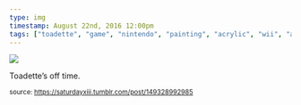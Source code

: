 ```yaml
---
type: img
timestamp: August 22nd, 2016 12:00pm
tags: ["toadette", "game", "nintendo", "painting", "acrylic", "wii", "art"]
---
```

<img src="https://saturdayxiii.github.io/media/149328992985.jpg"/>

Toadette’s off time.
 
      
      
  
<small>source: https://saturdayxiii.tumblr.com/post/149328992985</small>